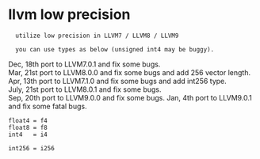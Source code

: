 # llvm low precision
```
  utilize low precision in LLVM7 / LLVM8 / LLVM9

  you can use types as below (unsigned int4 may be buggy).
```

Dec,  18th port to LLVM7.0.1 and fix some bugs.  
Mar,  21st port to LLVM8.0.0 and fix some bugs and add 256 vector length.  
Apr,  13th port to LLVM7.1.0 and fix some bugs and add int256 type.  
July, 21st port to LLVM8.0.1 and fix some bugs.  
Sep,  20th port to LLVM9.0.0 and fix some bugs. 
Jan,  4th  port to LLVM9.0.1 and fix some fatal bugs.

`float4 = f4`  
`float8 = f8`  
`int4   = i4`

`int256 = i256`
